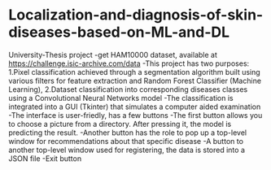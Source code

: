 # Localization-and-diagnosis-of-skin-diseases-based-on-ML-and-DL
University-Thesis project
-get HAM10000 dataset, available at https://challenge.isic-archive.com/data
-This project has two purposes: 1.Pixel classification achieved through a segmentation algorithm built using various filters for feature extraction and Random Forest Classifier (Machine Learning), 2.Dataset classification into corresponding diseases classes using a Convolutional Neural Networks model
-The classification is integrated into a GUI (Tkinter) that simulates a computer aided examination
-The interface is user-friedly, has a few buttons
-The first button allows you to choose a picture from a directory. After pressing it, the model is predicting the result.
-Another button has the role to pop up a top-level window for recommendations about that specific disease
-A button to another top-level window used for registering, the data is stored into a JSON file
-Exit button

